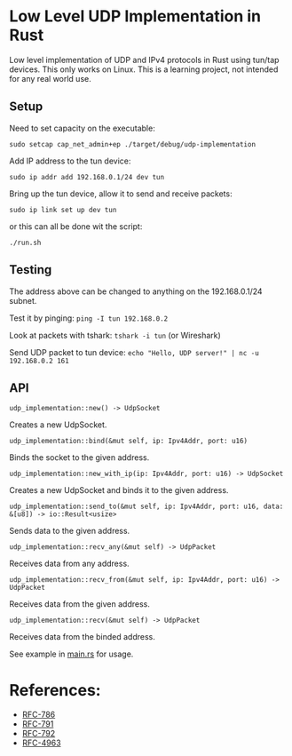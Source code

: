 # Low Level UDP Implementation in Rust

Low level implementation of UDP and IPv4 protocols in Rust using tun/tap devices.
This only works on Linux. This is a learning project, not intended for any real world use. 

## Setup

Need to set capacity on the executable:

`sudo setcap cap_net_admin+ep ./target/debug/udp-implementation`

Add IP address to the tun device:

`sudo ip addr add 192.168.0.1/24 dev tun`

Bring up the tun device, allow it to send and receive packets:

`sudo ip link set up dev tun`

or this can all be done wit the script: 

`./run.sh`

## Testing

The address above can be changed to anything on the 192.168.0.1/24 subnet.

Test it by pinging: `ping -I tun 192.168.0.2`

Look at packets with tshark: `tshark -i tun` (or Wireshark)

Send UDP packet to tun device: `echo "Hello, UDP server!" | nc -u 192.168.0.2 161`


## API

`udp_implementation::new() -> UdpSocket`

Creates a new UdpSocket.

`udp_implementation::bind(&mut self, ip: Ipv4Addr, port: u16)`

Binds the socket to the given address.


`udp_implementation::new_with_ip(ip: Ipv4Addr, port: u16) -> UdpSocket` 

Creates a new UdpSocket and binds it to the given address.

`udp_implementation::send_to(&mut self, ip: Ipv4Addr, port: u16, data: &[u8]) -> io::Result<usize>` 

Sends data to the given address. 

`udp_implementation::recv_any(&mut self) -> UdpPacket` 

Receives data from any address.

`udp_implementation::recv_from(&mut self, ip: Ipv4Addr, port: u16) -> UdpPacket` 

Receives data from the given address.


`udp_implementation::recv(&mut self) -> UdpPacket` 

Receives data from the binded address.


See example in [main.rs](src/main.rs) for usage. 


# References: 

* [RFC-786](https://datatracker.ietf.org/doc/html/rfc786)
* [RFC-791](https://datatracker.ietf.org/doc/html/rfc791)
* [RFC-792](https://datatracker.ietf.org/doc/html/rfc792)
* [RFC-4963](https://datatracker.ietf.org/doc/html/rfc4963)
